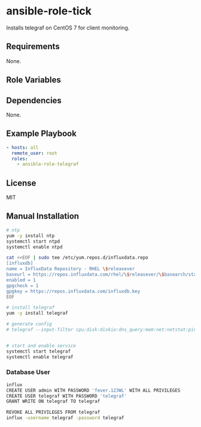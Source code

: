 # ansible-role-tick

Installs telegraf on CentOS 7 for client monitoring.

## Requirements

None.

## Role Variables

## Dependencies

None.

## Example Playbook

```yaml
- hosts: all
  remote_user: root
  roles:
    - ansible-role-telegraf
```

## License

MIT

## Manual Installation

```bash
# ntp
yum -y install ntp
systemctl start ntpd
systemctl enable ntpd

cat <<EOF | sudo tee /etc/yum.repos.d/influxdata.repo
[influxdb]
name = InfluxData Repository - RHEL \$releasever
baseurl = https://repos.influxdata.com/rhel/\$releasever/\$basearch/stable
enabled = 1
gpgcheck = 1
gpgkey = https://repos.influxdata.com/influxdb.key
EOF

# install telegraf
yum -y install telegraf

# generate config
# telegraf --input-filter cpu:disk:diskio:dns_query:mem:net:netstat:ping:system: --output-filter influxdb config > telegraf.conf


# start and enable service
systemctl start telegraf
systemctl enable telegraf
```

### Database User

```bash
influx
CREATE USER admin WITH PASSWORD 'fever.123WL' WITH ALL PRIVILEGES
CREATE USER telegraf WITH PASSWORD 'telegraf'
GRANT WRITE ON telegraf TO telegraf

REVOKE ALL PRIVILEGES FROM telegraf
influx -username telegraf -password telegraf
```